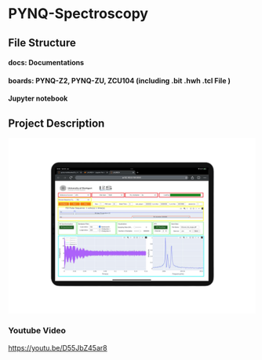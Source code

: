 # PYNQ-Spectroscopy

## File Structure

#### docs: Documentations

#### boards: PYNQ-Z2, PYNQ-ZU, ZCU104 (including .bit .hwh .tcl File )

#### Jupyter notebook 


## Project Description 


![Chemical Shift Ethanol](docs/Chemical%20shift%20ethanol.png)

### Youtube Video

https://youtu.be/D55JbZ45ar8
